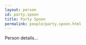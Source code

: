 ```yaml
---
layout: person
id: party.spoon
title: Party Spoon
permalink: people/party.spoon.html
---
```


Person details...